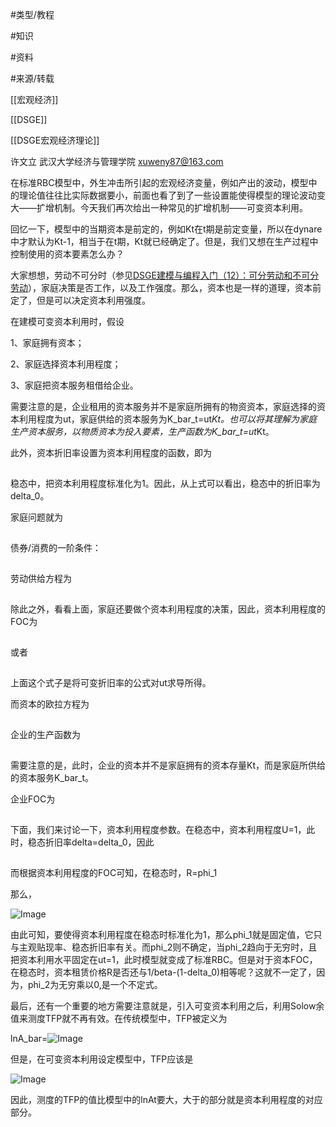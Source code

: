 #类型/教程

#知识 

#资料 

#来源/转载



[[宏观经济]]

[[DSGE]]

[[DSGE宏观经济理论]]





许文立  武汉大学经济与管理学院  xuweny87@163.com



在标准RBC模型中，外生冲击所引起的宏观经济变量，例如产出的波动，模型中的理论值往往比实际数据要小，前面也看了到了一些设置能使得模型的理论波动变大——扩增机制。今天我们再次给出一种常见的扩增机制——可变资本利用。

回忆一下，模型中的当期资本是前定的，例如Kt在t期是前定变量，所以在dynare中才默认为Kt-1，相当于在t期，Kt就已经确定了。但是，我们又想在生产过程中控制使用的资本要素怎么办？

大家想想，劳动不可分时（参见[DSGE建模与编程入门（12）：可分劳动和不可分劳动](http://mp.weixin.qq.com/s?__biz=MzAwODY5MDA3NA==&mid=2455726447&idx=1&sn=6c04f76b5ed6748130d429a0b9970c6a&chksm=8cc0c99abbb7408cda666695bb97d813afa7b93095d2db807de1627b01a8be68d30d44adfb32&scene=21#wechat_redirect)），家庭决策是否工作，以及工作强度。那么，资本也是一样的道理，资本前定了，但是可以决定资本利用强度。

在建模可变资本利用时，假设

1、家庭拥有资本；

2、家庭选择资本利用程度；

3、家庭把资本服务租借给企业。

需要注意的是，企业租用的资本服务并不是家庭所拥有的物资资本，家庭选择的资本利用程度为ut，家庭供给的资本服务为K_bar_t=ut*Kt。也可以将其理解为家庭生产资本服务，以物质资本为投入要素，生产函数为K_bar_t=ut*Kt。

此外，资本折旧率设置为资本利用程度的函数，即为

![Image](data:image/gif;base64,iVBORw0KGgoAAAANSUhEUgAAAAEAAAABCAYAAAAfFcSJAAAADUlEQVQImWNgYGBgAAAABQABh6FO1AAAAABJRU5ErkJggg==)

稳态中，把资本利用程度标准化为1。因此，从上式可以看出，稳态中的折旧率为delta_0。

家庭问题就为

![Image](data:image/gif;base64,iVBORw0KGgoAAAANSUhEUgAAAAEAAAABCAYAAAAfFcSJAAAADUlEQVQImWNgYGBgAAAABQABh6FO1AAAAABJRU5ErkJggg==)

债券/消费的一阶条件：

![Image](data:image/gif;base64,iVBORw0KGgoAAAANSUhEUgAAAAEAAAABCAYAAAAfFcSJAAAADUlEQVQImWNgYGBgAAAABQABh6FO1AAAAABJRU5ErkJggg==)

劳动供给方程为

![Image](data:image/gif;base64,iVBORw0KGgoAAAANSUhEUgAAAAEAAAABCAYAAAAfFcSJAAAADUlEQVQImWNgYGBgAAAABQABh6FO1AAAAABJRU5ErkJggg==)

除此之外，看看上面，家庭还要做个资本利用程度的决策，因此，资本利用程度的FOC为

![Image](data:image/gif;base64,iVBORw0KGgoAAAANSUhEUgAAAAEAAAABCAYAAAAfFcSJAAAADUlEQVQImWNgYGBgAAAABQABh6FO1AAAAABJRU5ErkJggg==)

或者

![Image](data:image/gif;base64,iVBORw0KGgoAAAANSUhEUgAAAAEAAAABCAYAAAAfFcSJAAAADUlEQVQImWNgYGBgAAAABQABh6FO1AAAAABJRU5ErkJggg==)

上面这个式子是将可变折旧率的公式对ut求导所得。

而资本的欧拉方程为

![Image](data:image/gif;base64,iVBORw0KGgoAAAANSUhEUgAAAAEAAAABCAYAAAAfFcSJAAAADUlEQVQImWNgYGBgAAAABQABh6FO1AAAAABJRU5ErkJggg==)

企业的生产函数为

![Image](data:image/gif;base64,iVBORw0KGgoAAAANSUhEUgAAAAEAAAABCAYAAAAfFcSJAAAADUlEQVQImWNgYGBgAAAABQABh6FO1AAAAABJRU5ErkJggg==)

需要注意的是，此时，企业的资本并不是家庭拥有的资本存量Kt，而是家庭所供给的资本服务K_bar_t。

企业FOC为

![Image](data:image/gif;base64,iVBORw0KGgoAAAANSUhEUgAAAAEAAAABCAYAAAAfFcSJAAAADUlEQVQImWNgYGBgAAAABQABh6FO1AAAAABJRU5ErkJggg==)

下面，我们来讨论一下，资本利用程度参数。在稳态中，资本利用程度U=1，此时，稳态折旧率delta=delta_0，因此

![Image](data:image/gif;base64,iVBORw0KGgoAAAANSUhEUgAAAAEAAAABCAYAAAAfFcSJAAAADUlEQVQImWNgYGBgAAAABQABh6FO1AAAAABJRU5ErkJggg==)

而根据资本利用程度的FOC可知，在稳态时，R=phi_1

那么，

![Image](http://mmbiz.qpic.cn/mmbiz_png/QA2ILNosZr4EqxiaiaZfNZOtjAaEGDRxt8572qDphjic4lian9JFTaNETEaHkVszgWajC3icbW15KOzEy1EjKb5G01A/640?wx_fmt=png&tp=webp&wxfrom=5&wx_lazy=1&wx_co=1)

由此可知，要使得资本利用程度在稳态时标准化为1，那么phi_1就是固定值，它只与主观贴现率、稳态折旧率有关。而phi_2则不确定，当phi_2趋向于无穷时，且把资本利用水平固定在ut=1，此时模型就变成了标准RBC。但是对于资本FOC，在稳态时，资本租赁价格R是否还与1/beta-(1-delta_0)相等呢？这就不一定了，因为，phi_2为无穷乘以0,是一个不定式。



最后，还有一个重要的地方需要注意就是，引入可变资本利用之后，利用Solow余值来测度TFP就不再有效。在传统模型中，TFP被定义为

lnA_bar=![Image](640-20210302121146885)

但是，在可变资本利用设定模型中，TFP应该是

![Image](640-20210302121146888)

因此，测度的TFP的值比模型中的lnAt要大，大于的部分就是资本利用程度的对应部分。